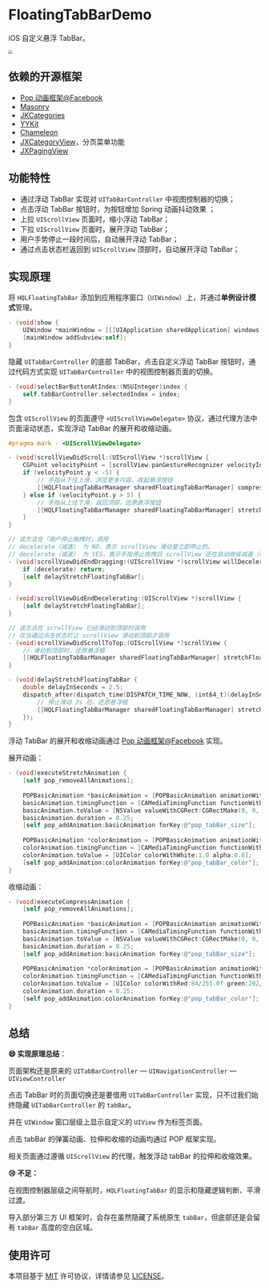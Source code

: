 # FloatingTabBarDemo

iOS 自定义悬浮 TabBar。

<img src="https://static01.imgkr.com/temp/fcb97e7fc61448999e801b4473f1fc89.PNG" style="zoom:50%;" />


## 依赖的开源框架

* [Pop 动画框架@Facebook](https://github.com/facebookarchive/pop)
* [Masonry](https://github.com/SnapKit/Masonry)
* [JKCategories](https://github.com/shaojiankui/JKCategories)
* [YYKit](https://github.com/ibireme/YYKit)
* [Chameleon](https://github.com/viccsmind/Chameleon)
* [JXCategoryView](https://github.com/pujiaxin33/JXCategoryView)，分页菜单功能
* [JXPagingView](https://github.com/pujiaxin33/JXPagingView)


## 功能特性

* 通过浮动 TabBar 实现对 `UITabBarController` 中视图控制器的切换；
* 点击浮动 TabBar  按钮时，为按钮增加 Spring 动画抖动效果 ；
* 上拉 `UIScrollView` 页面时，缩小浮动 TabBar；
* 下拉 `UIScrollView` 页面时，展开浮动 TabBar；
* 用户手势停止一段时间后，自动展开浮动 TabBar；
* 通过点击状态栏返回到 `UIScrollView` 顶部时，自动展开浮动 TabBar；


## 实现原理

将 `HQLFloatingTabBar` 添加到应用程序窗口（`UIWindow`）上，并通过**单例设计模式**管理。

```objectivec
- (void)show {
    UIWindow *mainWindow = [[[UIApplication sharedApplication] windows] firstObject];
    [mainWindow addSubview:self];
}
```

隐藏 `UITabBarController` 的底部 TabBar，点击自定义浮动 TabBar 按钮时，通过代码方式实现 `UITabBarController` 中的视图控制器页面的切换。

```objectivec
- (void)selectBarButtonAtIndex:(NSUInteger)index {
    self.tabBarController.selectedIndex = index;
}
```

包含 `UIScrollView` 的页面遵守 `<UIScrollViewDelegate>` 协议，通过代理方法中页面滚动状态，实现浮动 TabBar 的展开和收缩动画。

```objectivec
#pragma mark - <UIScrollViewDelegate>

- (void)scrollViewDidScroll:(UIScrollView *)scrollView {
    CGPoint velocityPoint = [scrollView.panGestureRecognizer velocityInView:scrollView];
    if (velocityPoint.y < -5) {
        // 手指从下往上滑，浏览更多内容，收起悬浮按钮
        [[HQLFloatingTabBarManager sharedFloatingTabBarManager] compressFloatingTabBar];
    } else if (velocityPoint.y > 5) {
        // 手指从上往下滑，返回顶部，还原悬浮按钮
        [[HQLFloatingTabBarManager sharedFloatingTabBarManager] stretchFloatingTabBar];
    }
}

// 该方法在「用户停止拖拽时」调用
// decelerate（减速） 为 NO，表示 scrollView 滑动是立即停止的。
// decelerate（减速） 为 YES，表示手指停止拖拽后 scrollView 还在自动继续减速（动画缓慢停止）。
- (void)scrollViewDidEndDragging:(UIScrollView *)scrollView willDecelerate:(BOOL)decelerate {
    if (decelerate) return;
    [self delayStretchFloatingTabBar];
}

- (void)scrollViewDidEndDecelerating:(UIScrollView *)scrollView {
    [self delayStretchFloatingTabBar];
}

// 该方法在 scrollView 已经滑动到顶部时调用
// 仅当通过点击状态栏让 scrollView 滑动到顶部才调用
- (void)scrollViewDidScrollToTop:(UIScrollView *)scrollView {
    // 滑动到顶部时，还原悬浮框
    [[HQLFloatingTabBarManager sharedFloatingTabBarManager] stretchFloatingTabBar];
}

- (void)delayStretchFloatingTabBar {
    double delayInSeconds = 2.5;
    dispatch_after(dispatch_time(DISPATCH_TIME_NOW, (int64_t)(delayInSeconds * NSEC_PER_SEC)), dispatch_get_main_queue(), ^{
        // 停止滑动 3s 后，还原悬浮框
        [[HQLFloatingTabBarManager sharedFloatingTabBarManager] stretchFloatingTabBar];
    });
}
```

浮动 TabBar 的展开和收缩动画通过 [Pop 动画框架@Facebook](https://github.com/facebookarchive/pop) 实现。

展开动画：

```objectivec
- (void)executeStretchAnimation {
    [self pop_removeAllAnimations];
    
    POPBasicAnimation *basicAnimation = [POPBasicAnimation animationWithPropertyNamed:kPOPViewBounds];
    basicAnimation.timingFunction = [CAMediaTimingFunction functionWithName:kCAMediaTimingFunctionEaseOut];
    basicAnimation.toValue = [NSValue valueWithCGRect:CGRectMake(0, 0, 200, 50)];
    basicAnimation.duration = 0.25;
    [self pop_addAnimation:basicAnimation forKey:@"pop_tabBar_size"];
        
    POPBasicAnimation *colorAnimation = [POPBasicAnimation animationWithPropertyNamed:kPOPViewBackgroundColor];
    colorAnimation.timingFunction = [CAMediaTimingFunction functionWithName:kCAMediaTimingFunctionEaseIn];
    colorAnimation.toValue = [UIColor colorWithWhite:1.0 alpha:0.8];
    [self pop_addAnimation:colorAnimation forKey:@"pop_tabBar_color"];
}
```


收缩动画：

```objectivec
- (void)executeCompressAnimation {
    [self pop_removeAllAnimations];
    
    POPBasicAnimation *basicAnimation = [POPBasicAnimation animationWithPropertyNamed:kPOPViewBounds];
    basicAnimation.timingFunction = [CAMediaTimingFunction functionWithName:kCAMediaTimingFunctionEaseOut];
    basicAnimation.toValue = [NSValue valueWithCGRect:CGRectMake(0, 0, 50, 50)];
    basicAnimation.duration = 0.25;
    [self pop_addAnimation:basicAnimation forKey:@"pop_tabBar_size"];
    
    POPBasicAnimation *colorAnimation = [POPBasicAnimation animationWithPropertyNamed:kPOPViewBackgroundColor];
    colorAnimation.timingFunction = [CAMediaTimingFunction functionWithName:kCAMediaTimingFunctionEaseOut];
    colorAnimation.toValue = [UIColor colorWithRed:84/255.0f green:202/255.0f blue:195/255.0f alpha:1.0];
    colorAnimation.duration = 0.25;
    [self pop_addAnimation:colorAnimation forKey:@"pop_tabBar_color"];
}
```

## 总结

**😄 实现原理总结**：

页面架构还是原来的  `UITabBarController` — `UINavigationController` — `UIViewController`    

点击 TabBar 时的页面切换还是要借用 `UITabBarController` 实现，只不过我们始终隐藏 `UITabBarController` 的 `tabBar`。

并在 `UIWindow` 窗口层级上显示自定义的 `UIView` 作为标签页面。

点击 tabBar 的弹簧动画、拉伸和收缩的动画均通过 POP 框架实现。

相关页面通过遵循 `UIScrollView` 的代理，触发浮动 tabBar 的拉伸和收缩效果。

**😢 不足：**

在视图控制器层级之间导航时，`HQLFloatingTabBar` 的显示和隐藏逻辑判断、平滑过渡。

导入部分第三方 UI 框架时，会存在虽然隐藏了系统原生 `tabBar`，但底部还是会留有 `tabBar` 高度的空白区域。



## 使用许可

本项目基于 [MIT](https://opensource.org/licenses/MIT) 许可协议，详情请参见 [LICENSE](https://github.com/Andy0570/iOS-Samples/blob/master/LICENSE)。
